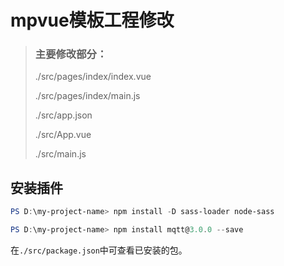 # mpvue模板工程修改

> ### 主要修改部分：
>
> ./src/pages/index/index.vue
>
> ./src/pages/index/main.js
>
> ./src/app.json
>
> ./src/App.vue
>
> ./src/main.js

## 安装插件

```powershell
PS D:\my-project-name> npm install -D sass-loader node-sass

PS D:\my-project-name> npm install mqtt@3.0.0 --save 
```

在`./src/package.json`中可查看已安装的包。
